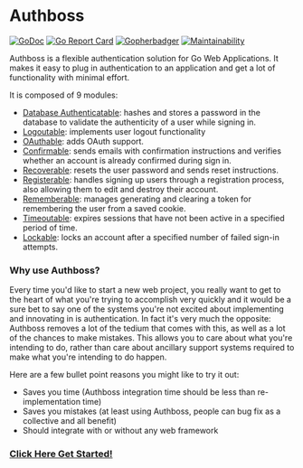 # Authboss

[![GoDoc](https://img.shields.io/badge/godoc-reference-5272B4)](https://pkg.go.dev/mod/github.com/ibraheemdev/authboss)
[![Go Report Card](https://goreportcard.com/badge/github.com/ibraheemdev/authboss)](https://goreportcard.com/report/github.com/ibraheemdev/authboss)
[![Gopherbadger](https://img.shields.io/badge/Go%20Coverage-86.1%25-brightgreen.svg?longCache=true&style=flat)](https://github.com/jpoles1/gopherbadger)
[![Maintainability](https://api.codeclimate.com/v1/badges/9d7f1698687e79cf9ebf/maintainability)](https://codeclimate.com/github/ibraheemdev/authboss/maintainability)

Authboss is a flexible authentication solution for Go Web Applications. It makes it easy 
to plug in authentication to an application and get a lot of functionality with minimal
effort.

It is composed of 9 modules:

* [Database Authenticatable](https://pkg.go.dev/github.com/ibraheemdev/authboss/pkg/authenticatable?tab=doc): hashes and stores a password in the database to validate the authenticity of a user while signing in.
* [Logoutable](https://pkg.go.dev/github.com/ibraheemdev/authboss/pkg/logoutable?tab=doc): implements user logout functionality
* [OAuthable](https://pkg.go.dev/github.com/ibraheemdev/authboss/pkg/oauthable?tab=doc): adds OAuth support.
* [Confirmable](https://pkg.go.dev/github.com/ibraheemdev/authboss/pkg/confirmable?tab=doc): sends emails with confirmation instructions and verifies whether an account is already confirmed during sign in.
* [Recoverable](https://pkg.go.dev/github.com/ibraheemdev/authboss/pkg/recoverable?tab=doc): resets the user password and sends reset instructions.
* [Registerable](https://pkg.go.dev/github.com/ibraheemdev/authboss/pkg/registerable?tab=doc): handles signing up users through a registration process, also allowing them to edit and destroy their account.
* [Rememberable](https://pkg.go.dev/github.com/ibraheemdev/authboss/pkg/rememberable?tab=doc): manages generating and clearing a token for remembering the user from a saved cookie.
* [Timeoutable](https://pkg.go.dev/github.com/ibraheemdev/authboss/pkg/timeoutable?tab=doc): expires sessions that have not been active in a specified period of time.
* [Lockable](https://pkg.go.dev/github.com/ibraheemdev/authboss/pkg/lockable?tab=doc): locks an account after a specified number of failed sign-in attempts.


### Why use Authboss?

Every time you'd like to start a new web project, you really want to get to the heart of what you're
trying to accomplish very quickly and it would be a sure bet to say one of the systems you're not excited
about implementing and innovating in is authentication. In fact it's very much the opposite:
Authboss removes a lot of the tedium that comes with this, as well as a lot of the chances to make mistakes.
This allows you to care about what you're intending to do, rather than care about ancillary support
systems required to make what you're intending to do happen.

Here are a few bullet point reasons you might like to try it out:

* Saves you time (Authboss integration time should be less than re-implementation time)
* Saves you mistakes (at least using Authboss, people can bug fix as a collective and all benefit)
* Should integrate with or without any web framework

### [Click Here Get Started!](quick-start.md)
